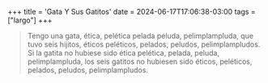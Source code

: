 +++
title = 'Gata Y Sus Gatitos'
date = 2024-06-17T17:06:38-03:00
tags = ["largo"]
+++

> Tengo una gata, ética, pelética pelada peluda, pelimplampluda, que tuvo seis hijitos, éticos peléticos, pelados, peludos, pelimplampludos. Si la gatita no hubiese sido ética pelética, pelada, peluda, pelimplampluda, los seis gatitos no hubiesen sido éticos, peléticos, pelados, peludos, pelimplampludos.

<!--more-->
